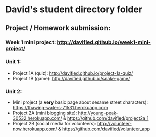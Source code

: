 # David's student directory folder

## Project / Homework submission:
### Week 1 mini project: http://davified.github.io/week1-mini-project/

### Unit 1:
* Project 1A (quiz): http://davified.github.io/project-1a-quiz/
* Project 1B (game): http://davified.github.io/snake-game/


### Unit 2:
* Mini project (a **very** basic page about sesame street characters): https://thawing-waters-71531.herokuapp.com
* Project 2A (mini blogging site): http://young-peak-30532.herokuapp.com/ & https://github.com/davified/project2a_1
* Project 2B (social media for volunteers): http://volunteer-now.herokuapp.com/ & https://github.com/davified/volunteer_app
